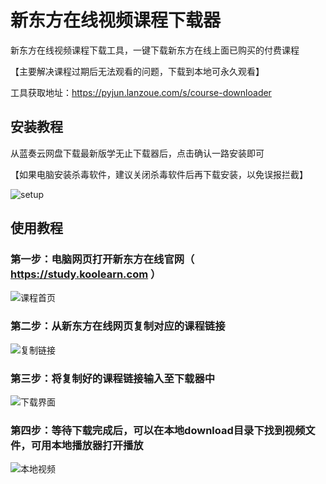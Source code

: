 # 新东方在线视频课程下载器

新东方在线视频课程下载工具，一键下载新东方在线上面已购买的付费课程

【主要解决课程过期后无法观看的问题，下载到本地可永久观看】

工具获取地址：https://pyjun.lanzoue.com/s/course-downloader

## 安装教程
从蓝奏云网盘下载最新版学无止下载器后，点击确认一路安装即可

【如果电脑安装杀毒软件，建议关闭杀毒软件后再下载安装，以免误报拦截】

![setup](https://github.com/PyJun/xiaoetech_downlaoder/assets/39453044/e233a6a5-9d22-46eb-874e-90b9c8a91572)


## 使用教程
### 第一步：电脑网页打开新东方在线官网（ https://study.koolearn.com ）
![课程首页](https://github.com/PyJun/koolearn_downloader/assets/39453044/7190db30-73aa-4ff6-941d-fe452eab2369)
### 第二步：从新东方在线网页复制对应的课程链接
![复制链接](https://github.com/PyJun/koolearn_downloader/assets/39453044/52052fed-3423-40d4-bc44-25f8ad705c3b)
### 第三步：将复制好的课程链接输入至下载器中
![下载界面](https://github.com/PyJun/koolearn_downloader/assets/39453044/362cf925-eff6-4dfd-b454-34cf1f3b7ae3)
### 第四步：等待下载完成后，可以在本地download目录下找到视频文件，可用本地播放器打开播放
![本地视频](https://github.com/PyJun/koolearn_downloader/assets/39453044/7b4b3a11-1024-471f-b1ec-b216752e77a3)
